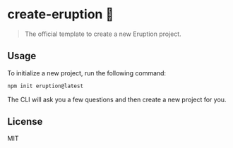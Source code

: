 # create-eruption 🌋

> The official template to create a new Eruption project.

## Usage

To initialize a new project, run the following command:

```bash
npm init eruption@latest
```

The CLI will ask you a few questions and then create a new project for you.

## License

MIT
